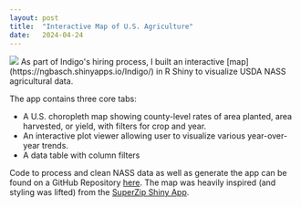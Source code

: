 ```yaml
---
layout: post
title:  "Interactive Map of U.S. Agriculture"
date:   2024-04-24
---
```


<img src="{{ site.baseurl }}/images/pic01.jpg">
As part of Indigo's hiring process, I built an interactive [map](https://ngbasch.shinyapps.io/Indigo/) in R Shiny to visualize USDA NASS agricultural data.

The app contains three core tabs:
- A U.S. choropleth map showing county-level rates of area planted, area harvested, or yield, with filters for crop and year.
- An interactive plot viewer allowing user to visualize various year-over-year trends.
- A data table with column filters 

Code to process and clean NASS data as well as generate the app can be found on a GitHub Repository [here](https://github.com/ngbasch/indigo-case). The map was heavily inspired (and styling was lifted) from the [SuperZip Shiny App](https://gallery.shinyapps.io/063-superzip-example/). 
